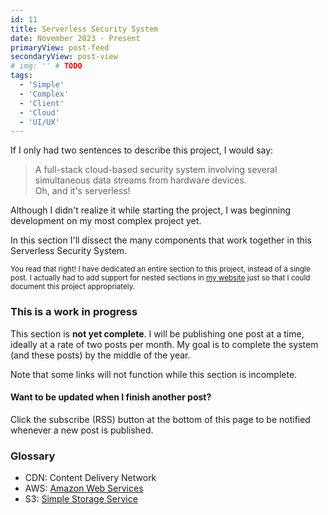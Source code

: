```yaml
---
id: 11
title: Serverless Security System
date: November 2023 - Present
primaryView: post-feed
secondaryView: post-view
# img: '' # TODO
tags: 
  - 'Simple'
  - 'Complex'
  - 'Client'
  - 'Cloud'
  - 'UI/UX'
---
```


If I only had two sentences to describe this project, I would say:
> A full-stack cloud-based security system involving several simultaneous data streams from hardware devices. \
> Oh, and it's serverless!

Although I didn't realize it while starting the project, I was beginning development on my most complex project yet.

<!--more-->
In this section I'll dissect the many components that work together in this Serverless Security System.

<small>

You read that right! I have dedicated an entire section to this project, instead of a single post. I actually had to add support for nested sections in [my website](/portfolio/build-a-blog) just so that I could document this project appropriately.
</small>

<divider></divider>

### This is a work in progress
This section is **not yet complete**. I will be publishing one post at a time, ideally at a rate of two posts per month. My goal is to complete the system (and these posts) by the middle of the year.

Note that some links will not function while this section is incomplete.

#### Want to be updated when I finish another post? 
Click the subscribe (RSS) button at the bottom of this page to be notified whenever a new post is published.

<divider></divider>

### Glossary
- CDN: Content Delivery Network
- AWS: [Amazon Web Services](https://aws.amazon.com)
- S3: [Simple Storage Service](https://aws.amazon.com/s3)

